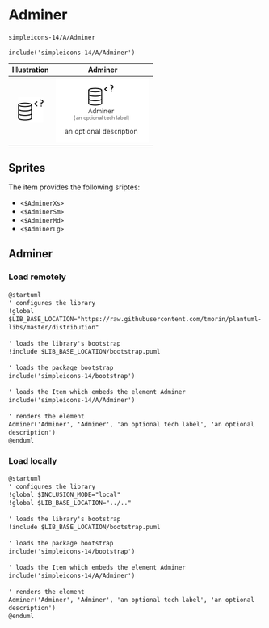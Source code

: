 # Adminer


```text
simpleicons-14/A/Adminer
```

```text
include('simpleicons-14/A/Adminer')
```



| Illustration | Adminer |
| :---: | :---: |
| ![illustration for Illustration](../../simpleicons-14/A/Adminer.png) | ![illustration for Adminer](../../simpleicons-14/A/Adminer.Local.png) |



## Sprites
The item provides the following sriptes:

- `<$AdminerXs>`
- `<$AdminerSm>`
- `<$AdminerMd>`
- `<$AdminerLg>`





## Adminer

### Load remotely
```plantuml
@startuml
' configures the library
!global $LIB_BASE_LOCATION="https://raw.githubusercontent.com/tmorin/plantuml-libs/master/distribution"

' loads the library's bootstrap
!include $LIB_BASE_LOCATION/bootstrap.puml

' loads the package bootstrap
include('simpleicons-14/bootstrap')

' loads the Item which embeds the element Adminer
include('simpleicons-14/A/Adminer')

' renders the element
Adminer('Adminer', 'Adminer', 'an optional tech label', 'an optional description')
@enduml
```

### Load locally
```plantuml
@startuml
' configures the library
!global $INCLUSION_MODE="local"
!global $LIB_BASE_LOCATION="../.."

' loads the library's bootstrap
!include $LIB_BASE_LOCATION/bootstrap.puml

' loads the package bootstrap
include('simpleicons-14/bootstrap')

' loads the Item which embeds the element Adminer
include('simpleicons-14/A/Adminer')

' renders the element
Adminer('Adminer', 'Adminer', 'an optional tech label', 'an optional description')
@enduml
```

